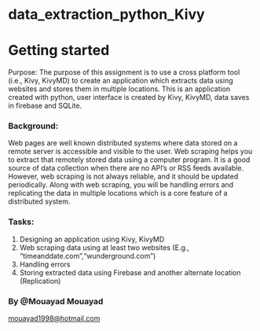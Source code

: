 # data_extraction_python_Kivy

# Getting started
Purpose:
The purpose of this assignment is to use a cross platform tool (i.e., Kivy, KivyMD) to create
an application which extracts data using websites and stores them in multiple locations.
This is an application created with python, user interface is created by Kivy, KivyMD, data saves in
firebase and SQLite.
### Background:
Web pages are well known distributed systems where data stored on a remote server is
accessible and visible to the user. Web scraping helps you to extract that remotely stored
data
using a computer program. It is a good source of data collection when there are no API’s or
RSS feeds available. However, web scraping is not always reliable, and it should be updated
periodically. Along with web scraping, you will be handling errors and replicating the data in
multiple locations which is a core feature of a distributed system.
### Tasks:
  1. Designing an application using Kivy, KivyMD
  2. Web scraping data using at least two websites (E.g., “timeanddate.com”,“wunderground.com”)
  3. Handling errors
  4. Storing extracted data using Firebase and another alternate location (Replication)


### By @Mouayad Mouayad
mouayad1998@hotmail.com
